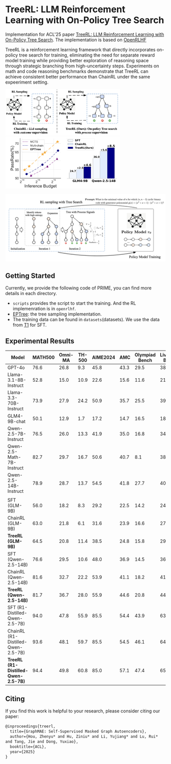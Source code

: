 

# TreeRL: LLM Reinforcement Learning with On-Policy Tree Search

Implementation for ACL'25 paper [TreeRL: LLM Reinforcement Learning with On-Policy Tree Search](). The implementation is based on [OpenRLHF]()

TreeRL is a reinforcement learning framework that directly incorporates on-policy tree search for training, eliminating the need for separate reward model training while providing better exploration of reasoning space through strategic branching from high-uncertainty steps. Experiments on math and code reasoning benchmarks demonstrate that TreeRL can achieve consistent better performance than ChainRL under the same expeeriment setting.

<p>
  <img src="asserts/treerl-compare.png" width="360"><img src="asserts/treerl-demo.png" width="360">
  <br />
</p>

<p>
<img src="asserts/treerl-overview.png" width="900">
</p>

## Getting Started

Currently, we provide the following code of PRIME, you can find more details in each directory.

- `scripts` provides the script to start the training. And the RL implemenration is in `openrlhf`.
- [EPTree](openrlhf/trainer/ppo_utils/entropy_chain_local_manager.py): the tree sampling implementation.
- The training data can be found in `datasets`(datasets). We use the data from [T1](https://huggingface.co/datasets/THUDM/T1) for SFT.

## Experimental Results

| Model                          | MATH500 | Omni-MA | TH-500 | AIME2024 | AMC  | Olympiad Bench | LiveCode Bench | Avg   |
|---------------------------------|---------|---------|--------|----------|------|----------------|-----------------|-------|
| GPT-4o                          | 76.6    | 26.8    | 9.3    | 45.8     | 43.3 | 29.5           | 38.6            | 38.6  |
| Llama-3.1-8B-Instruct           | 52.8    | 15.0    | 10.9   | 22.6     | 15.6 | 11.6           | 21.4            | 21.4  |
| Llama-3.3-70B-Instruct          | 73.9    | 27.9    | 24.2   | 50.9     | 35.7 | 25.5           | 39.7            | 39.7  |
| GLM4-9B-chat                    | 50.1    | 12.9    | 1.7    | 17.2     | 14.7 | 16.5           | 18.9            | 18.9  |
| Qwen-2.5-7B-Instruct            | 76.5    | 26.0    | 13.3   | 41.9     | 35.0 | 16.8           | 34.9            | 34.9  |
| Qwen-2.5-Math-7B-Instruct       | 82.7    | 29.7    | 16.7   | 50.6     | 40.7 | 8.1            | 38.1            | 38.1  |
| Qwen-2.5-14B-Instruct           | 78.9    | 28.7    | 13.7   | 54.5     | 41.8 | 27.7           | 40.9            | 40.9  |
|                                 |         |         |        |          |      |                |                 |       |
| SFT (GLM-9B)                    | 56.0    | 18.2    | 8.3    | 29.2     | 22.5 | 14.2           | 24.7            | 24.7  |
| ChainRL (GLM-9B)                | 63.0    | 21.8    | 6.1    | 31.6     | 23.9 | 16.6           | 27.2            | 27.2  |
| **TreeRL (GLM-9B)**                 | 64.5    | 20.8    | 11.4   | 38.5     | 24.8 | 15.8           | 29.3            | 29.3  |
| SFT (Qwen-2.5-14B)              | 76.6    | 29.5    | 10.6   | 48.0     | 36.9 | 14.5           | 36.0            | 36.0  |
| ChainRL (Qwen-2.5-14B)          | 81.6    | 32.7    | 22.2   | 53.9     | 41.1 | 18.2           | 41.6            | 41.6  |
| **TreeRL (Qwen-2.5-14B)**       | 81.7    | 36.7    | 28.0   | 55.9     | 44.6 | 20.8           | 44.5            | 44.5  |
| SFT (R1-Distilled-Qwen-2.5-7B)  | 94.0    | 47.8    | 55.9   | 85.5     | 54.4 | 43.9           | 63.6            | 63.6  |
| ChainRL (R1-Distilled-Qwen-2.5-7B)| 93.6    | 48.1    | 59.7   | 85.5     | 54.5 | 46.1           | 64.5            | 64.5  |
| **TreeRL (R1-Distilled-Qwen-2.5-7B)** | 94.4    | 49.8    | 60.8   | 85.0     | 57.1 | 47.4           | 65.8            | 65.8  |

## Citing
If you find this work is helpful to your research, please consider citing our paper:

```
@inproceedings{treerl,
  title={GraphMAE: Self-Supervised Masked Graph Autoencoders},
  author={Hou, Zhenyu* and Hu, Ziniu* and Li, Yujiang* and Lu, Rui* and Tang, Jie and Dong, Yuxiao},
  booktitle={ACL},
  year={2025}
}
```